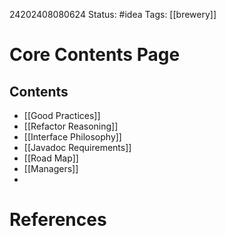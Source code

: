 24202408080624
Status: #idea
Tags: [[brewery]]

# Core Contents Page
## Contents

- [[Good Practices]]
- [[Refactor Reasoning]]
- [[Interface Philosophy]]
- [[Javadoc Requirements]]
- [[Road Map]]
- [[Managers]]
- 

# References